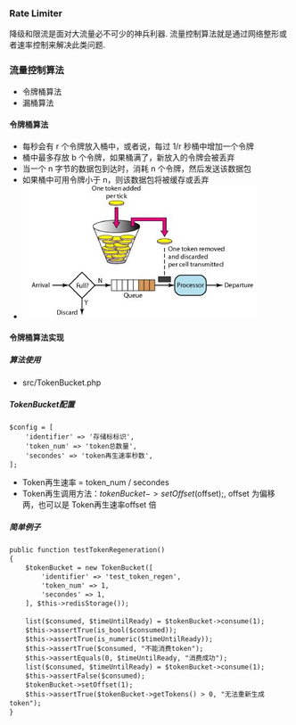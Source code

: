 ### Rate Limiter
降级和限流是面对大流量必不可少的神兵利器. 流量控制算法就是通过网络整形或者速率控制来解决此类问题.

### 流量控制算法
- 令牌桶算法
- 漏桶算法

#### 令牌桶算法
- 每秒会有 r 个令牌放入桶中，或者说，每过 1/r 秒桶中增加一个令牌
- 桶中最多存放 b 个令牌，如果桶满了，新放入的令牌会被丢弃
- 当一个 n 字节的数据包到达时，消耗 n 个令牌，然后发送该数据包
- 如果桶中可用令牌小于 n，则该数据包将被缓存或丢弃
- ![avatar](images/token_bucket.jpeg)

#### 令牌桶算法实现
##### 算法使用
- src/TokenBucket.php
##### TokenBucket配置
```
$config = [
    'identifier' => '存储标标识',
    'token_num' => 'token总数量',
    'secondes' => 'token再生速率秒数',
];
```
- Token再生速率 = token_num / secondes
- Token再生调用方法：$tokenBucket->setOffset($offset);, offset 为偏移两，也可以是 Token再生速率offset 倍

##### 简单例子
```
public function testTokenRegeneration() 
{
    $tokenBucket = new TokenBucket([
        'identifier' => 'test_token_regen',
        'token_num' => 1,
        'secondes' => 1,
    ], $this->redisStorage());

    list($consumed, $timeUntilReady) = $tokenBucket->consume(1);
    $this->assertTrue(is_bool($consumed));
    $this->assertTrue(is_numeric($timeUntilReady));
    $this->assertTrue($consumed, "不能消费token");
    $this->assertEquals(0, $timeUntilReady, "消费成功");
    list($consumed, $timeUntilReady) = $tokenBucket->consume(1);
    $this->assertFalse($consumed);
    $tokenBucket->setOffset(1);
    $this->assertTrue($tokenBucket->getTokens() > 0, "无法重新生成token");
}
```